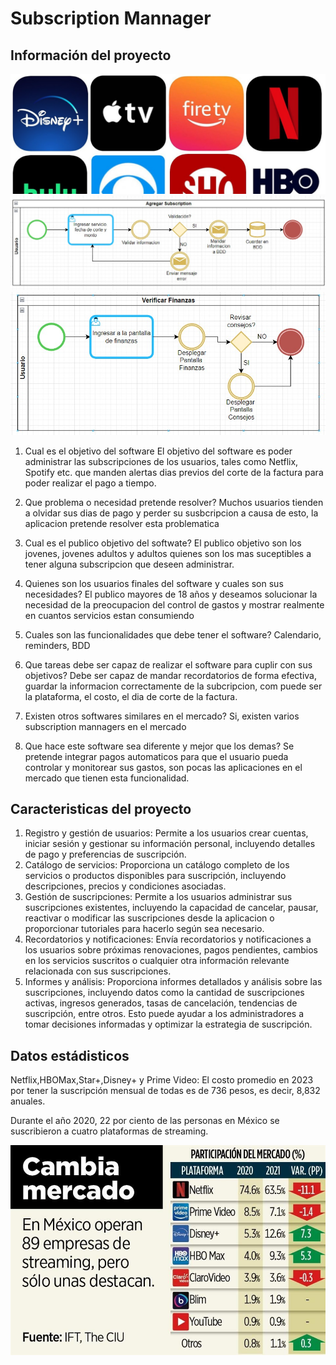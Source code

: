 # Subscription Mannager 

## Información del proyecto
![subs logo](/subs.jpg "Loguito") 
![bpmn1](/BPMN1_proy.jpeg "BPMN Agregar Subscripcion") 
![bpmn2](/BPMN2_proy.jpeg "BPMN Verificar Finanzas") 
1. Cual es el objetivo del software
	El objetivo del software es poder administrar las subscripciones de los usuarios, tales como Netflix, Spotify etc. que manden alertas dias previos del corte de la factura para poder realizar el pago a tiempo.
2. Que problema o necesidad pretende resolver?
	Muchos usuarios tienden a olvidar sus dias de pago y perder su susbcripcion a causa de esto, la aplicacion pretende resolver esta problematica
3. Cual es el publico objetivo del softwate?
	El publico objetivo son los jovenes, jovenes adultos y adultos quienes son los mas suceptibles a tener alguna subscripcion que deseen administrar.
4. Quienes son los usuarios finales del software y cuales son sus necesidades?
	El publico mayores de 18 años y deseamos solucionar la necesidad de la preocupacion del control de gastos y mostrar realmente en cuantos servicios estan consumiendo
	
5. Cuales son las funcionalidades que debe tener el software?
	Calendario, reminders, BDD
6. Que tareas debe ser capaz de realizar el software para cuplir con sus objetivos?
	Debe ser capaz de mandar recordatorios de forma efectiva, guardar la informacion correctamente de la subcripcion, com puede ser la plataforma, el costo, el dia de corte de la factura.
7. Existen otros softwares similares en el mercado?
	Si, existen varios subscription mannagers en el mercado 
8. Que hace este software sea diferente y mejor que los demas?
	Se pretende integrar pagos automaticos para que el usuario pueda controlar y monitorear sus gastos, son pocas las aplicaciones en el mercado que tienen esta funcionalidad.
	
## Caracteristicas del proyecto 
1. Registro y gestión de usuarios: Permite a los usuarios crear cuentas, iniciar sesión y gestionar su información personal, incluyendo detalles de pago y preferencias de suscripción.
2. Catálogo de servicios: Proporciona un catálogo completo de los servicios o productos disponibles para suscripción, incluyendo descripciones, precios y condiciones asociadas.
3. Gestión de suscripciones: Permite a los usuarios administrar sus suscripciones existentes, incluyendo la capacidad de cancelar, pausar, reactivar o modificar las suscripciones desde la aplicacion o proporcionar tutoriales para hacerlo según sea necesario.
4. Recordatorios y notificaciones: Envía recordatorios y notificaciones a los usuarios sobre próximas renovaciones, pagos pendientes, cambios en los servicios suscritos o cualquier otra información relevante relacionada con sus suscripciones.
5. Informes y análisis: Proporciona informes detallados y análisis sobre las suscripciones, incluyendo datos como la cantidad de suscripciones activas, ingresos generados, tasas de cancelación, tendencias de suscripción, entre otros. Esto puede ayudar a los administradores a tomar decisiones informadas y optimizar la estrategia de suscripción.

## Datos estádisticos
Netflix,HBOMax,Star+,Disney+ y Prime Video: 
El costo promedio en 2023 por tener la suscripción mensual de todas es de 736 pesos, es decir, 8,832 anuales.

Durante el año 2020, 22 por ciento de las personas en México se suscribieron a cuatro plataformas de streaming.

![estadisticas](/estadisticas.jpg "Stats") 
